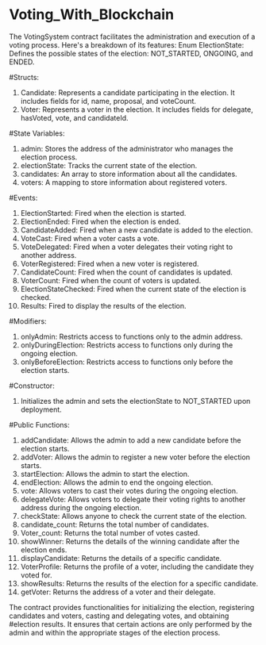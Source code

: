 # Voting_With_Blockchain

The VotingSystem contract facilitates the administration and execution of a voting process. Here's a breakdown of its features:
Enum ElectionState: Defines the possible states of the election: NOT_STARTED, ONGOING, and ENDED.

#Structs:

1.	Candidate: Represents a candidate participating in the election. It includes fields for id, name, proposal, and voteCount.
2.	Voter: Represents a voter in the election. It includes fields for delegate, hasVoted, vote, and candidateId.
   
#State Variables:

1.	admin: Stores the address of the administrator who manages the election process.
2.	electionState: Tracks the current state of the election.
3.	candidates: An array to store information about all the candidates.
4.	voters: A mapping to store information about registered voters.
   
#Events:

1.	ElectionStarted: Fired when the election is started.
2.	ElectionEnded: Fired when the election is ended.
3.	CandidateAdded: Fired when a new candidate is added to the election.
4.	VoteCast: Fired when a voter casts a vote.
5.	VoteDelegated: Fired when a voter delegates their voting right to another address.
6.	VoterRegistered: Fired when a new voter is registered.
7.	CandidateCount: Fired when the count of candidates is updated.
8.	VoterCount: Fired when the count of voters is updated.
9.	ElectionStateChecked: Fired when the current state of the election is checked.
10.	Results: Fired to display the results of the election.
    
#Modifiers:

1.	onlyAdmin: Restricts access to functions only to the admin address.
2.	onlyDuringElection: Restricts access to functions only during the ongoing election.
3.	onlyBeforeElection: Restricts access to functions only before the election starts.
   
#Constructor:

1.	Initializes the admin and sets the electionState to NOT_STARTED upon deployment.
   
#Public Functions:

1.	addCandidate: Allows the admin to add a new candidate before the election starts.
2.	addVoter: Allows the admin to register a new voter before the election starts.
3.	startElection: Allows the admin to start the election.
4.	endElection: Allows the admin to end the ongoing election.
5.	vote: Allows voters to cast their votes during the ongoing election.
6.	delegateVote: Allows voters to delegate their voting rights to another address during the ongoing election.
7.	checkState: Allows anyone to check the current state of the election.
8.	candidate_count: Returns the total number of candidates.
9.	Voter_count: Returns the total number of votes casted.
10.	showWinner: Returns the details of the winning candidate after the election ends.
11.	displayCandidate: Returns the details of a specific candidate.
12.	VoterProfile: Returns the profile of a voter, including the candidate they voted for.
13.	showResults: Returns the results of the election for a specific candidate.
14.	getVoter: Returns the address of a voter and their delegate.
    
The contract provides functionalities for initializing the election, registering candidates and voters, casting and delegating votes, and obtaining #election results. It ensures that certain actions are only performed by the admin and within the appropriate stages of the election process.


